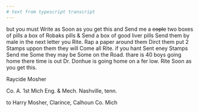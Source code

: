 ```yaml
---
# text from typescript transcript
---
```

 but you must Write as Soon as you get this and Send me a ~~cople~~ two boxes of pills a box of Robaks pills & Send a box of good liver pills Send them by male in the next letter you Rite. Rap a paper around them Dirct them put 2 Stamps uppon them they will Come all Rite. if you hant Sent eney Stamps Send me Some  they may be Some on the Road. thare is 40 boys going home there time is out  Dr. Donhue is going home on a fer low. Rite Soon as you get this. 

Raycide Mosher 

Co. A. 1st Mich Eng. & Mech. Nashville, tenn. 

to Harry Mosher, Clarince, Calhoun Co. Mich